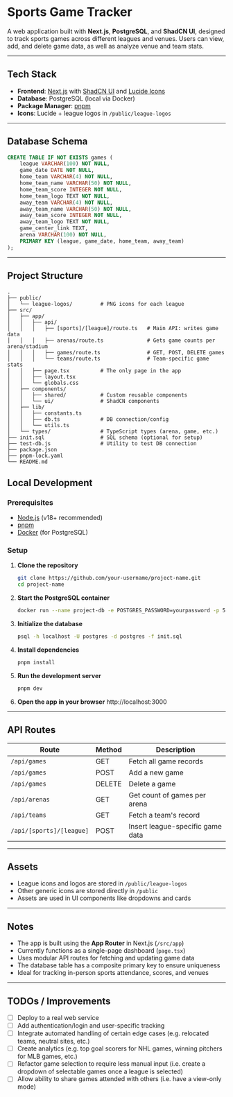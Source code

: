 # Sports Game Tracker

A web application built with **Next.js**, **PostgreSQL**, and **ShadCN UI**, designed to track sports games across different leagues and venues. Users can view, add, and delete game data, as well as analyze venue and team stats.

---

## Tech Stack

- **Frontend**: [Next.js](https://nextjs.org/) with [ShadCN UI](https://ui.shadcn.com/) and [Lucide Icons](https://lucide.dev/)
- **Database**: PostgreSQL (local via Docker)
- **Package Manager**: [pnpm](https://pnpm.io/)
- **Icons**: Lucide + league logos in `/public/league-logos`

---

## Database Schema

```sql
CREATE TABLE IF NOT EXISTS games (
    league VARCHAR(100) NOT NULL, 
    game_date DATE NOT NULL,
    home_team VARCHAR(4) NOT NULL,
    home_team_name VARCHAR(50) NOT NULL,
    home_team_score INTEGER NOT NULL,
    home_team_logo TEXT NOT NULL,
    away_team VARCHAR(4) NOT NULL,
    away_team_name VARCHAR(50) NOT NULL,
    away_team_score INTEGER NOT NULL,
    away_team_logo TEXT NOT NULL,
    game_center_link TEXT,
    arena VARCHAR(100) NOT NULL,
    PRIMARY KEY (league, game_date, home_team, away_team)
);
```

---

## Project Structure

```
.
├── public/
│   └── league-logos/         # PNG icons for each league
├── src/
│   ├── app/
│   │   ├── api/
│   │   │   ├── [sports]/[league]/route.ts   # Main API: writes game data
│   │   │   ├── arenas/route.ts              # Gets game counts per arena/stadium
│   │   │   ├── games/route.ts               # GET, POST, DELETE games
│   │   │   └── teams/route.ts               # Team-specific game stats
│   │   ├── page.tsx          # The only page in the app
│   │   ├── layout.tsx
│   │   └── globals.css
│   ├── components/
│   │   ├── shared/           # Custom reusable components
│   │   └── ui/               # ShadCN components
│   ├── lib/
│   │   ├── constants.ts
│   │   ├── db.ts             # DB connection/config
│   │   └── utils.ts
│   └── types/                # TypeScript types (arena, game, etc.)
├── init.sql                  # SQL schema (optional for setup)
├── test-db.js                # Utility to test DB connection
├── package.json
├── pnpm-lock.yaml
└── README.md
```

## Local Development

### Prerequisites

- [Node.js](https://nodejs.org/) (v18+ recommended)
- [pnpm](https://pnpm.io/)
- [Docker](https://www.docker.com/) (for PostgreSQL)

### Setup

1. **Clone the repository**
   ```bash
   git clone https://github.com/your-username/project-name.git
   cd project-name
   ```

2. **Start the PostgreSQL container**
   ```bash
   docker run --name project-db -e POSTGRES_PASSWORD=yourpassword -p 5432:5432 -d postgres
   ```

3. **Initialize the database**
   ```bash
   psql -h localhost -U postgres -d postgres -f init.sql
   ```

4. **Install dependencies**
   ```bash
   pnpm install
   ```

5. **Run the development server**
   ```bash
   pnpm dev
   ```

6. **Open the app in your browser**
   http://localhost:3000


---

## API Routes

| Route                        | Method | Description                           |
|-----------------------------|--------|---------------------------------------|
| `/api/games`                | GET    | Fetch all game records                |
| `/api/games`                | POST   | Add a new game                        |
| `/api/games`                | DELETE | Delete a game                         |
| `/api/arenas`               | GET    | Get count of games per arena          |
| `/api/teams`                | GET    | Fetch a team's record                 |
| `/api/[sports]/[league]`    | POST   | Insert league-specific game data      |


---

## Assets

- League icons and logos are stored in `/public/league-logos`
- Other generic icons are stored directly in `/public`
- Assets are used in UI components like dropdowns and cards

---

## Notes

- The app is built using the **App Router** in Next.js (`/src/app`)
- Currently functions as a single-page dashboard (`page.tsx`)
- Uses modular API routes for fetching and updating game data
- The database table has a composite primary key to ensure uniqueness
- Ideal for tracking in-person sports attendance, scores, and venues

---

## TODOs / Improvements

- [ ] Deploy to a real web service
- [ ] Add authentication/login and user-specific tracking
- [ ] Integrate automated handling of certain edge cases (e.g. relocated teams, neutral sites, etc.)
- [ ] Create analytics (e.g. top goal scorers for NHL games, winning pitchers for MLB games, etc.)
- [ ] Refactor game selection to require less manual input (i.e. create a dropdown of selectable games once a league is selected)
- [ ] Allow ability to share games attended with others (i.e. have a view-only mode)
